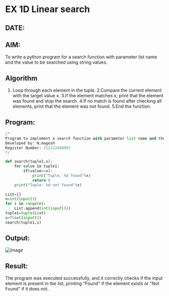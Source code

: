 # EX 1D Linear search
## DATE:
## AIM:
To write a python program for a search function with parameter list name and the value to be searched using string values.

## Algorithm
1. Loop through each element in the tuple.
2.Compare the current element with the target value x.
3.If the element matches x, print that the element was found and stop the search.
4.If no match is found after checking all elements, print that the element was not found.
5.End the function.
   

## Program:

```py
/*
Program to implement a search function with parameter list name and the value to be searched using string values.
Developed by: N.magesh
Register Number: 212222040091 
*/
```
```py
def search(tuple1,x):
    for value in tuple1:
        if(value==x):
            print("Tuple: %d found"%x)
            return 0
    print("Tuple: %d not found"%x)
    
List=[]
n=int(input())
for i in range(n):
    List.append(int(input()))
tuple1=tuple(List)
x=float(input())
search(tuple1,x)
```

## Output:

![image](https://github.com/user-attachments/assets/229f998a-4722-4e31-85b0-2e17f03f013e)

## Result:
The program was executed successfully, and it correctly checks if the input element is present in the list, printing "Found" if the element exists or "Not Found" if it does not.
